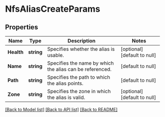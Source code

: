 # NfsAliasCreateParams

## Properties
Name | Type | Description | Notes
------------ | ------------- | ------------- | -------------
**Health** | **string** | Specifies whether the alias is usable. | [optional] [default to null]
**Name** | **string** | Specifies the name by which the alias can be referenced. | [default to null]
**Path** | **string** | Specifies the path to which the alias points. | [default to null]
**Zone** | **string** | Specifies the zone in which the alias is valid. | [optional] [default to null]

[[Back to Model list]](../README.md#documentation-for-models) [[Back to API list]](../README.md#documentation-for-api-endpoints) [[Back to README]](../README.md)


